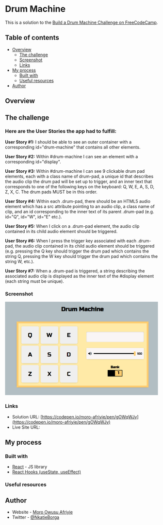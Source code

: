 # Drum Machine

This is a solution to the [Build a Drum Machine Challenge on FreeCodeCamp](https://www.freecodecamp.org/learn/front-end-development-libraries/front-end-development-libraries-projects/build-a-drum-machine).

## Table of contents

- [Overview](#overview)
  - [The challenge](#the-challenge)
  - [Screenshot](#screenshot)
  - [Links](#links)
- [My process](#my-process)
  - [Built with](#built-with)
  <!-- - [What I learned](#what-i-learned)
  - [Continued development](#continued-development) -->
  - [Useful resources](#useful-resources)
- [Author](#author)

## Overview

## The challenge

### Here are the User Stories the app had to fulfill:

<!-- ![image](./public/screenshot-calculator.png) -->

**User Story #1:** I should be able to see an outer container with a corresponding id="drum-machine" that contains all other elements.

**User Story #2:** Within #drum-machine I can see an element with a corresponding id="display".

**User Story #3:** Within #drum-machine I can see 9 clickable drum pad elements, each with a class name of drum-pad, a unique id that describes the audio clip the drum pad will be set up to trigger, and an inner text that corresponds to one of the following keys on the keyboard: Q, W, E, A, S, D, Z, X, C. The drum pads MUST be in this order.

**User Story #4:** Within each .drum-pad, there should be an HTML5 audio element which has a src attribute pointing to an audio clip, a class name of clip, and an id corresponding to the inner text of its parent .drum-pad (e.g. id="Q", id="W", id="E" etc.).

**User Story #5:** When I click on a .drum-pad element, the audio clip contained in its child audio element should be triggered.

**User Story #6:** When I press the trigger key associated with each .drum-pad, the audio clip contained in its child audio element should be triggered (e.g. pressing the Q key should trigger the drum pad which contains the string Q, pressing the W key should trigger the drum pad which contains the string W, etc.).

**User Story #7:** When a .drum-pad is triggered, a string describing the associated audio clip is displayed as the inner text of the #display element (each string must be unique).

### Screenshot

![](https://github.com/Moro-Afriyie/FreeCodeCamp-Front-End-Development-Libraries-Projects-REACT-/blob/main/drum-machine/src/Drum-Machine.png)

### Links

- Solution URL: [https://codepen.io/moro-afriyie/pen/gOWqWJv](https://codepen.io/moro-afriyie/pen/gOWqWJv)
- Live Site URL: []()

## My process

### Built with

- [React](https://reactjs.org/) - JS library
- [React Hooks (useState, useEffect)](https://reactjs.org/docs/hooks-intro.html)

### Useful resources

<!-- - [React With TypeScript Best Practices](https://www.sitepoint.com/react-with-typescript-best-practices/) - This is an amazing article which helped me finally understand using react and typeScript. I'd recommend it to anyone still learning this concept.
- [React with TypeScript cheatsheet](https://github.com/typescript-cheatsheets/react) - This helped me for using react and typescript. I really liked this pattern and will use it going forward. -->

## Author

- Website - [Moro Owusu Afriyie]()
- Twitter - [@NkatieBorga](https://twitter.com/NkatieBorga)
